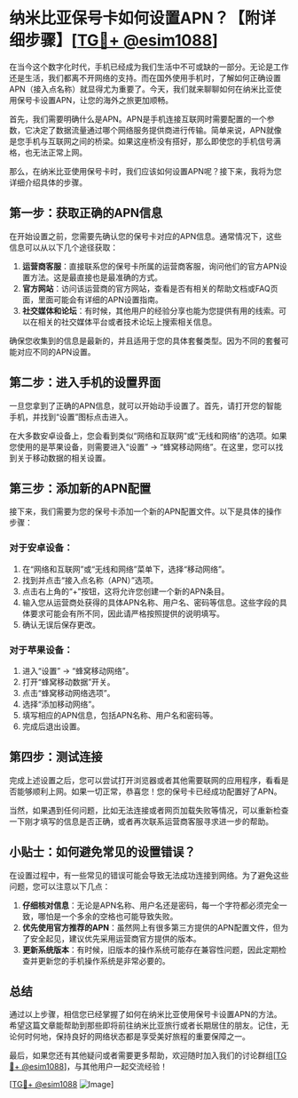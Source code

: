# 纳米比亚保号卡如何设置APN？【附详细步骤】[[TG💪+ @esim1088](https://t.me/s/esim1088)]

在当今这个数字化时代，手机已经成为我们生活中不可或缺的一部分。无论是工作还是生活，我们都离不开网络的支持。而在国外使用手机时，了解如何正确设置APN（接入点名称）就显得尤为重要了。今天，我们就来聊聊如何在纳米比亚使用保号卡设置APN，让您的海外之旅更加顺畅。

首先，我们需要明确什么是APN。APN是手机连接互联网时需要配置的一个参数，它决定了数据流量通过哪个网络服务提供商进行传输。简单来说，APN就像是您手机与互联网之间的桥梁。如果这座桥没有搭好，那么即使您的手机信号满格，也无法正常上网。

那么，在纳米比亚使用保号卡时，我们应该如何设置APN呢？接下来，我将为您详细介绍具体的步骤。

## 第一步：获取正确的APN信息

在开始设置之前，您需要先确认您的保号卡对应的APN信息。通常情况下，这些信息可以从以下几个途径获取：

1. **运营商客服**：直接联系您的保号卡所属的运营商客服，询问他们的官方APN设置方法。这是最直接也是最准确的方式。
2. **官方网站**：访问该运营商的官方网站，查看是否有相关的帮助文档或FAQ页面，里面可能会有详细的APN设置指南。
3. **社交媒体和论坛**：有时候，其他用户的经验分享也能为您提供有用的线索。可以在相关的社交媒体平台或者技术论坛上搜索相关信息。

确保您收集到的信息是最新的，并且适用于您的具体套餐类型。因为不同的套餐可能对应不同的APN设置。

## 第二步：进入手机的设置界面

一旦您拿到了正确的APN信息，就可以开始动手设置了。首先，请打开您的智能手机，并找到“设置”图标点击进入。

在大多数安卓设备上，您会看到类似“网络和互联网”或“无线和网络”的选项。如果您使用的是苹果设备，则需要进入“设置” -> “蜂窝移动网络”。在这里，您可以找到关于移动数据的相关设置。

## 第三步：添加新的APN配置

接下来，我们需要为您的保号卡添加一个新的APN配置文件。以下是具体的操作步骤：

### 对于安卓设备：

1. 在“网络和互联网”或“无线和网络”菜单下，选择“移动网络”。
2. 找到并点击“接入点名称（APN）”选项。
3. 点击右上角的“+”按钮，这将允许您创建一个新的APN条目。
4. 输入您从运营商处获得的具体APN名称、用户名、密码等信息。这些字段的具体要求可能会有所不同，因此请严格按照提供的说明填写。
5. 确认无误后保存更改。

### 对于苹果设备：

1. 进入“设置” -> “蜂窝移动网络”。
2. 打开“蜂窝移动数据”开关。
3. 点击“蜂窝移动网络选项”。
4. 选择“添加移动网络”。
5. 填写相应的APN信息，包括APN名称、用户名和密码等。
6. 完成后退出设置。

## 第四步：测试连接

完成上述设置之后，您可以尝试打开浏览器或者其他需要联网的应用程序，看看是否能够顺利上网。如果一切正常，恭喜您！您的保号卡已经成功配置好了APN。

当然，如果遇到任何问题，比如无法连接或者网页加载失败等情况，可以重新检查一下刚才填写的信息是否正确，或者再次联系运营商客服寻求进一步的帮助。

## 小贴士：如何避免常见的设置错误？

在设置过程中，有一些常见的错误可能会导致无法成功连接到网络。为了避免这些问题，您可以注意以下几点：

1. **仔细核对信息**：无论是APN名称、用户名还是密码，每一个字符都必须完全一致，哪怕是一个多余的空格也可能导致失败。
2. **优先使用官方推荐的APN**：虽然网上有很多第三方提供的APN配置文件，但为了安全起见，建议优先采用运营商官方提供的版本。
3. **更新系统版本**：有时候，旧版本的操作系统可能存在兼容性问题，因此定期检查并更新您的手机操作系统是非常必要的。

## 总结

通过以上步骤，相信您已经掌握了如何在纳米比亚使用保号卡设置APN的方法。希望这篇文章能帮助到那些即将前往纳米比亚旅行或者长期居住的朋友。记住，无论何时何地，保持良好的网络状态都是享受美好旅程的重要保障之一。

最后，如果您还有其他疑问或者需要更多帮助，欢迎随时加入我们的讨论群组[[TG💪+ @esim1088](https://t.me/s/esim1088)]，与其他用户一起交流经验！

[[TG💪+ @esim1088](https://t.me/s/esim1088) ![Image](https://i.postimg.cc/4NQfJmqS/Snipaste-2025-05-13-00-14-12.png)]